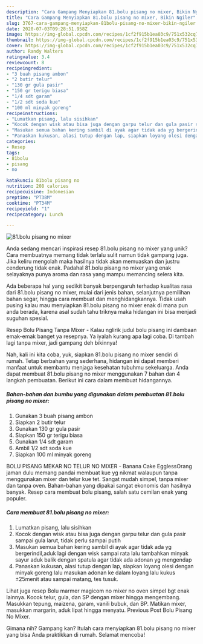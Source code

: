 ```yaml
---
description: "Cara Gampang Menyiapkan 81.bolu pisang no mixer, Bikin Ngiler"
title: "Cara Gampang Menyiapkan 81.bolu pisang no mixer, Bikin Ngiler"
slug: 3767-cara-gampang-menyiapkan-81bolu-pisang-no-mixer-bikin-ngiler
date: 2020-07-03T09:28:51.958Z
image: https://img-global.cpcdn.com/recipes/1cf2f915b1ea03c9/751x532cq70/81bolu-pisang-no-mixer-foto-resep-utama.jpg
thumbnail: https://img-global.cpcdn.com/recipes/1cf2f915b1ea03c9/751x532cq70/81bolu-pisang-no-mixer-foto-resep-utama.jpg
cover: https://img-global.cpcdn.com/recipes/1cf2f915b1ea03c9/751x532cq70/81bolu-pisang-no-mixer-foto-resep-utama.jpg
author: Randy Walters
ratingvalue: 3.4
reviewcount: 8
recipeingredient:
- "3 buah pisang ambon"
- "2 butir telur"
- "130 gr gula pasir"
- "150 gr terigu biasa"
- "1/4 sdt garam"
- "1/2 sdt soda kue"
- "100 ml minyak goreng"
recipeinstructions:
- "Lumatkan pisang, lalu sisihkan"
- "Kocok dengan wisk atau bisa juga dengan garpu telur dan gula pasir sampai gula larut, tidak perlu sampai putih"
- "Masukan semua bahan kering sambil di ayak agar tidak ada yg bergerindil,aduk lagi dengan wisk sampai rata lalu tambahkan minyak sayur aduk balik dengan spatula agar tidak ada adonan yg mengendap"
- "Panaskan kukusan, alasi tutup dengan lap, siapkan loyang olesi dengan minyak goreng lalu masukan adonan ke dalam loyang lalu kukus ±25menit atau sampai matang, tes tusuk."
categories:
- Resep
tags:
- 81bolu
- pisang
- no

katakunci: 81bolu pisang no 
nutrition: 208 calories
recipecuisine: Indonesian
preptime: "PT38M"
cooktime: "PT34M"
recipeyield: "1"
recipecategory: Lunch

---
```



![81.bolu pisang no mixer](https://img-global.cpcdn.com/recipes/1cf2f915b1ea03c9/751x532cq70/81bolu-pisang-no-mixer-foto-resep-utama.jpg)

Anda sedang mencari inspirasi resep 81.bolu pisang no mixer yang unik? Cara membuatnya memang tidak terlalu sulit namun tidak gampang juga. Jika keliru mengolah maka hasilnya tidak akan memuaskan dan justru cenderung tidak enak. Padahal 81.bolu pisang no mixer yang enak selayaknya punya aroma dan rasa yang mampu memancing selera kita.

Ada beberapa hal yang sedikit banyak berpengaruh terhadap kualitas rasa dari 81.bolu pisang no mixer, mulai dari jenis bahan, selanjutnya pemilihan bahan segar, hingga cara membuat dan menghidangkannya. Tidak usah pusing kalau mau menyiapkan 81.bolu pisang no mixer enak di mana pun anda berada, karena asal sudah tahu triknya maka hidangan ini bisa menjadi suguhan spesial.

Resep Bolu Pisang Tanpa Mixer - Kalau nglirik judul bolu pisang ini dambaan emak-emak banget ya resepnya. Ya iyalah kurang apa lagi coba. Di tambah lagi tanpa mixer, jadi gampang deh bikinnya!


Nah, kali ini kita coba, yuk, siapkan 81.bolu pisang no mixer sendiri di rumah. Tetap berbahan yang sederhana, hidangan ini dapat memberi manfaat untuk membantu menjaga kesehatan tubuhmu sekeluarga. Anda dapat membuat 81.bolu pisang no mixer menggunakan 7 bahan dan 4 langkah pembuatan. Berikut ini cara dalam membuat hidangannya.

<!--inarticleads1-->

##### Bahan-bahan dan bumbu yang digunakan dalam pembuatan 81.bolu pisang no mixer:

1. Gunakan 3 buah pisang ambon
1. Siapkan 2 butir telur
1. Gunakan 130 gr gula pasir
1. Siapkan 150 gr terigu biasa
1. Gunakan 1/4 sdt garam
1. Ambil 1/2 sdt soda kue
1. Siapkan 100 ml minyak goreng


BOLU PISANG MEKAR NO TELUR NO MIXER - Banana Cake EgglessOrang jaman dulu memang pandai membuat kue yg nikmat walaupun tanpa menggunakan mixer dan telur kue tet. Sangat mudah simpel, tanpa mixer dan tanpa oven. Bahan-bahan yang dipakai sangat ekonomis dan hasilnya banyak. Resep cara membuat bolu pisang, salah satu cemilan enak yang populer. 

<!--inarticleads2-->

##### Cara membuat 81.bolu pisang no mixer:

1. Lumatkan pisang, lalu sisihkan
1. Kocok dengan wisk atau bisa juga dengan garpu telur dan gula pasir sampai gula larut, tidak perlu sampai putih
1. Masukan semua bahan kering sambil di ayak agar tidak ada yg bergerindil,aduk lagi dengan wisk sampai rata lalu tambahkan minyak sayur aduk balik dengan spatula agar tidak ada adonan yg mengendap
1. Panaskan kukusan, alasi tutup dengan lap, siapkan loyang olesi dengan minyak goreng lalu masukan adonan ke dalam loyang lalu kukus ±25menit atau sampai matang, tes tusuk.


Lihat juga resep Bolu marmer magicom no mixer no oven simpel bgt enak lainnya. Kocok telur, gula, dan SP dengan mixer hingga mengembang. Masukkan tepung, maizena, garam, vanili bubuk, dan BP. Matikan mixer, masukkan margarin, aduk lipat hingga menyatu. Previous Post Bolu Pisang No Mixer. 

Gimana nih? Gampang kan? Itulah cara menyiapkan 81.bolu pisang no mixer yang bisa Anda praktikkan di rumah. Selamat mencoba!
